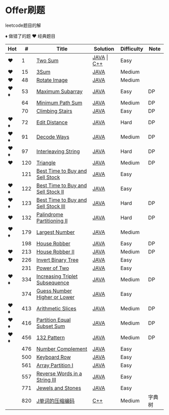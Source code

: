# Offer刷题

leetcode题目的解

&diams; 做错了的题 &hearts; 经典题目

| Hot | # | Title | Solution | Difficulty | Note |
| --- |---| ----- | -------- | ---------- | ---- |
|&hearts;|1|[Two Sum](https://leetcode.com/problems/two-sum/description/)|[JAVA](./java/Two_Sum_1.java) \| [C++](./c++/0001.cpp)|Easy|  |
|&hearts;|15|[3Sum](https://leetcode.com/problems/3sum/description/)|[JAVA](./java/Three_Sum_15.java)| Medium|  |
|&hearts;|48|[Rotate Image](https://leetcode.com/problems/rotate-image/description/)|[JAVA](./java/Rotate_Image_48.java)| Medium|  |
|&hearts; &diams;|53|[Maximum Subarray](https://leetcode.com/problems/maximum-subarray/description/)|[JAVA](./java/Maximum_Subarray_53.java)| Easy | DP |
| |64|[Minimum Path Sum](https://leetcode.com/problems/minimum-path-sum/description/)|[JAVA](./java/Minimum_Path_Sum_64.java)| Medium | DP |
| |70|[Climbing Stairs](https://leetcode.com/problems/climbing-stairs/description/)|[JAVA](./java/Climbing_Stairs_70.java)| Easy | DP |
|&hearts; &diams;|72|[Edit Distance](https://leetcode.com/problems/edit-distance/description/)|[JAVA](./java/Edit_Distance_72.java)| Hard | DP |
|&hearts; &diams;|91|[Decode Ways](https://leetcode.com/problems/decode-ways/description/)|[JAVA](./java/Decode_Ways_91.java)| Medium | DP |
|&hearts; &diams;|97|[Interleaving String](https://leetcode.com/problems/interleaving-string/description/)|[JAVA](./java/Interleaving_String_97.java)| Hard | DP |
|&hearts;|120|[Triangle](https://leetcode.com/problems/triangle/)|[JAVA](./java/Triangle_120.java)| Medium | DP |
| |121|[Best Time to Buy and Sell Stock](https://leetcode.com/problems/best-time-to-buy-and-sell-stock/description/)|[JAVA](./java/Best_Time_to_Buy_and_Sell_Stock_121.java)| Easy |  |
| &hearts; &diams; |122|[Best Time to Buy and Sell Stock II](https://leetcode.com/problems/best-time-to-buy-and-sell-stock-ii/description/)|[JAVA](./java/Best_Time_to_Buy_and_Sell_Stock_II_122.java)| Easy |  |
| &hearts; &diams; |123|[Best Time to Buy and Sell Stock III](https://leetcode.com/problems/best-time-to-buy-and-sell-stock-iii/description/)|[JAVA](./java/Best_Time_to_Buy_and_Sell_Stock_III_123.java)| Hard | DP |
|&hearts;|132|[Palindrome Partitioning II](https://leetcode.com/problems/palindrome-partitioning-ii/description/)|[JAVA](./java/Palindrome_Partitioning_II_132.java)| Hard | DP |
|&hearts; &diams;|179|[Largest Number](https://leetcode.com/problems/largest-number/) | [JAVA](./java/Largest_Number_179.java)|Medium|  |
|  |198|[House Robber](https://leetcode.com/problems/house-robber/description/)|[JAVA](./java/House_Robber_198.java)| Easy | DP |
|&hearts;|213|[House Robber II](https://leetcode.com/problems/house-robber-ii/description/) | [JAVA](./java/House_Robber_II_213.java)|Medium| DP |
|&hearts;|226|[Invert Binary Tree](https://leetcode.com/problems/invert-binary-tree/description/) | [JAVA](./java/Invert_Binary_Tree_226.java)|Easy|  |
|  |231|[Power of Two](https://leetcode.com/problems/power-of-two/description/) | [JAVA](./java/Power_of_Two_231.java)|Easy|  |
|&hearts; &diams;|334|[Increasing Triplet Subsequence](https://leetcode.com/problems/increasing-triplet-subsequence/description/) | [JAVA](./java/Increasing_Triplet_Subsequence_334.java)|Medium| DP |
|  |374|[Guess Number Higher or Lower](https://leetcode.com/problems/guess-number-higher-or-lower/description/) | [JAVA](./java/Guess_Number_Higher_or_Lower_374.java)|Easy|  |
|&hearts; &diams;|413|[Arithmetic Slices](https://leetcode.com/problems/arithmetic-slices/description/) | [JAVA](./java/Arithmetic_Slices_413.java)|Medium| DP |
|&hearts; &diams;|416|[Partition Equal Subset Sum](https://leetcode.com/problems/partition-equal-subset-sum/description/) | [JAVA](./java/Partition_Equal_Subset_Sum_416)|Medium| DP |
|&hearts; &diams;|456|[132 Pattern](https://leetcode.com/problems/132-pattern/description/) | [JAVA](./java/_132_Pattern_456.java)|Medium| DP |
|  |476|[Number Complement](https://leetcode.com/problems/number-complement/description/) | [JAVA](./java/Number_Complement_476.java)|Easy|  |
|  |500|[Keyboard Row](https://leetcode.com/problems/keyboard-row/description/) | [JAVA](./java/Keyboard_Row_500.java)|Easy|  |
|  |561|[Array Partition I](https://leetcode.com/problems/array-partition-i/description/) | [JAVA](./java/Array_Partition_I_561.java)|Easy|  |
|  |557|[Reverse Words in a String III](https://leetcode.com/problems/reverse-words-in-a-string-iii/description/) | [JAVA](./java/Reverse_Words_in_a_String_III_557.java)|Easy|  |
|  |771|[Jewels and Stones](https://leetcode.com/problems/jewels-and-stones/description/) | [JAVA](./java/Jewels_and_Stones_771.java)|Easy|  |
|  |820|[J单词的压缩编码](https://leetcode-cn.com/problems/short-encoding-of-words/) | [C++](./c++/0820.cpp)|Medium| 字典树 |